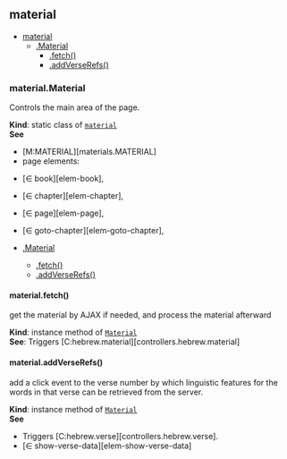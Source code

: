<a name="module_material"></a>

## material

* [material](#module_material)
    * [.Material](#module_material.Material)
        * [.fetch()](#module_material.Material+fetch)
        * [.addVerseRefs()](#module_material.Material+addVerseRefs)

<a name="module_material.Material"></a>

### material.Material
Controls the main area of the page.

**Kind**: static class of [<code>material</code>](#module_material)  
**See**

- [M:MATERIAL][materials.MATERIAL]
- page elements:
*    [∈ book][elem-book],
*    [∈ chapter][elem-chapter],
*    [∈ page][elem-page],
*    [∈ goto-chapter][elem-goto-chapter],


* [.Material](#module_material.Material)
    * [.fetch()](#module_material.Material+fetch)
    * [.addVerseRefs()](#module_material.Material+addVerseRefs)

<a name="module_material.Material+fetch"></a>

#### material.fetch()
get the material by AJAX if needed, and process the material afterward

**Kind**: instance method of [<code>Material</code>](#module_material.Material)  
**See**: Triggers [C:hebrew.material][controllers.hebrew.material]  
<a name="module_material.Material+addVerseRefs"></a>

#### material.addVerseRefs()
add a click event to the verse number by which
linguistic features for the words in that verse
can be retrieved from the server.

**Kind**: instance method of [<code>Material</code>](#module_material.Material)  
**See**

- Triggers [C:hebrew.verse][controllers.hebrew.verse].
- [∈ show-verse-data][elem-show-verse-data]

